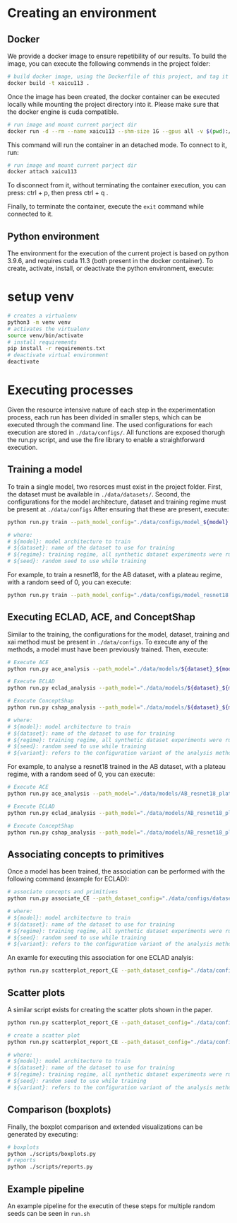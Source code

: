 # Creating an environment

## Docker

We provide a docker image to ensure repetibility of our results.
To build the image, you can execute the following commends in the project folder:

```bash
# build docker image, using the Dockerfile of this project, and tag it as xaicu113
docker build -t xaicu113 .
```

Once the image has been created, the docker container can be executed locally while mounting the project directory into it. Please make sure that the docker engine is cuda compatible.

```bash
# run image and mount current porject dir
docker run -d --rm --name xaicu113 --shm-size 1G --gpus all -v $(pwd):/home/testbench_xai xaicu113 bash
```

This command will run the container in an detached mode. To connect to it, run:

```bash
# run image and mount current porject dir
docker attach xaicu113
```

To disconnect from it, without terminating the container execution, you can press: 
ctrl + p, then press ctrl + q .

Finally, to terminate the container, execute the ```exit``` command while connected to it.

## Python environment

The environment for the execution of the current project is based on python 3.9.6, and requires cuda 11.3 (both present in the docker container). To create, activate, install, or deactivate the python environment, execute:

# setup venv
```bash
# creates a virtualenv
python3 -m venv venv
# activates the virtualenv
source venv/bin/activate
# install requirements
pip install -r requirements.txt
# deactivate virtual environment
deactivate
```

# Executing processes

Given the resource intensive nature of each step in the experimentation process, each run has been divided in smaller steps, which can be executed through the command line. The used configurations for each execution are stored in ```./data/configs/```. All functions are exposed thorugh the run.py script, and use the fire library to enable a straightforward execution.

## Training a model

To train a single model, two resorces must exist in the project folder.
First, the dataset must be available in ```./data/datasets/```.
Second, the configurations for the model architecture, dataset and training regime must be present at ```./data/configs```
After ensuring that these are present, execute:

```bash
python run.py train --path_model_config="./data/configs/model_${model}.json" --path_dataset_config="./data/configs/dataset_${dataset}.json" --path_training_config="./data/configs/training_${regime}.json" --path_output="./data/models/${dataset}_${model}_${regime}_${seed}" --seed=${seed} 2>&1 | tee -a "./data/logs/training_${dataset}_${model}_${regime}_${seed}.txt"

# where:
# ${model}: model architecture to train
# ${dataset}: name of the dataset to use for training
# ${regime}: training regime, all synthetic dataset experiments were run with the plateau (reduce on plateau) training regime.
# ${seed}: random seed to use while training
```

For example, to train a resnet18, for the AB dataset, with a plateau regime, with a random seed of 0, you can execute:

```bash
python run.py train --path_model_config="./data/configs/model_resnet18.json" --path_dataset_config="./data/configs/dataset_AB.json" --path_training_config="./data/configs/training_plateau.json" --path_output="./data/models/AB_resnet18_plateau_0" --seed=0 2>&1 | tee -a "./data/logs/training_AB_resnet18_plateau_0.txt"
```

## Executing ECLAD, ACE, and ConceptShap

Similar to the training, the configurations for the model, dataset, training and xai method must be present in ```./data/configs```.
To execute any of the methods, a model must have been previously trained. Then, execute:

```bash
# Execute ACE 
python run.py ace_analysis --path_model="./data/models/${dataset}_${model}_${regime}_${seed}" --path_output="./data/results/ace_${dataset}_${model}_${regime}_${seed}" --path_ace_config="./data/configs/ace_default.json" --seed=${seed} 2>&1 | tee -a "./data/logs/ace_${dataset}_${model}_${regime}_${seed}.txt"

# Execute ECLAD
python run.py eclad_analysis --path_model="./data/models/${dataset}_${model}_${regime}_${seed}" --path_output="./data/results/eclad_${dataset}_${model}_${regime}_${seed}_${variant}" --path_eclad_config="./data/configs/eclad_${variant}.json" --seed=${seed} 2>&1 | tee -a "./data/logs/eclad_${dataset}_${model}_${regime}_${seed}_${variant}.txt"

# Execute ConceptShap
python run.py cshap_analysis --path_model="./data/models/${dataset}_${model}_${regime}_${seed}" --path_output="./data/results/cshap_${dataset}_${model}_${regime}_${seed}_${variant}" --path_cshap_config="./data/configs/cshap_${variant}.json" --seed=${seed} 2>&1 | tee -a "./data/logs/cshap_${dataset}_${model}_${regime}_${seed}_${variant}.txt"

# where:
# ${model}: model architecture to train
# ${dataset}: name of the dataset to use for training
# ${regime}: training regime, all synthetic dataset experiments were run with the plateau (reduce on plateau) training regime.
# ${seed}: random seed to use while training
# ${variant}: refers to the configuration variant of the analysis method
```

For example, to analyse a resnet18 trained in the AB dataset, with a plateau regime, with a random seed of 0, you can execute:

```bash
# Execute ACE 
python run.py ace_analysis --path_model="./data/models/AB_resnet18_plateau_0" --path_output="./data/results/ace_AB_resnet18_plateau_0" --path_ace_config="./data/configs/ace_default.json" --seed=0 2>&1 | tee -a "./data/logs/ace_AB_resnet18_plateau_0.txt"

# Execute ECLAD
python run.py eclad_analysis --path_model="./data/models/AB_resnet18_plateau_0" --path_output="./data/results/eclad_AB_resnet18_plateau_0_${variant}" --path_eclad_config="./data/configs/eclad_n10s.json" --seed=0 2>&1 | tee -a "./data/logs/eclad_AB_resnet18_plateau_0_n10s.txt"

# Execute ConceptShap
python run.py cshap_analysis --path_model="./data/models/AB_resnet18_plateau_0" --path_output="./data/results/cshap_AB_resnet18_plateau_0_${variant}" --path_cshap_config="./data/configs/cshap_L7.json" --seed=0 2>&1 | tee -a "./data/logs/cshap_AB_resnet18_plateau_0_L7.txt"
```

## Associating concepts to primitives 

Once a model has been trained, the association can be performed with the following command (example for ECLAD):

```bash
# associate concepts and primitives
python run.py associate_CE --path_dataset_config="./data/configs/dataset_${dataset}.json" --path_model="./data/models/${dataset}_${model}_${regime}_${seed}" --path_output="./data/association/eclad_${dataset}_${model}_${regime}_${seed}_${variant}" --path_analysis="./data/results/eclad_${dataset}_${model}_${regime}_${seed}_${variant}" --force=True 2>&1 | tee -a "./data/logs/eclad_association_${dataset}_${model}_${regime}_${seed}_${variant}.txt"

# where:
# ${model}: model architecture to train
# ${dataset}: name of the dataset to use for training
# ${regime}: training regime, all synthetic dataset experiments were run with the plateau (reduce on plateau) training regime.
# ${seed}: random seed to use while training
# ${variant}: refers to the configuration variant of the analysis method
```

An examle for executing this association for one ECLAD analyis:

```bash
python run.py scatterplot_report_CE --path_dataset_config="./data/configs/dataset_AB.json" --path_model="./data/models/AB_resnet18_plateau_0" --path_output="./data/reports/cshap_AB_resnet18_plateau_0_n10s" --path_analysis="./data/results/cshap_AB_resnet18_plateau_0_n10s" --path_association="data/association/cshap_AB_resnet18_plateau_0_n10s" 2>&1 | tee -a "./data/logs/cshap_reports_AB_resnet18_plateau_0_n10s.txt"
```

## Scatter plots

A similar script exists for creating the scatter plots shown in the paper.

```bash
python run.py scatterplot_report_CE --path_dataset_config="./data/configs/dataset_AB.json" --path_model="./data/models/AB_vgg16_plateaufast_0" --path_output="./data/reports/eclad_AB_vgg16_plateaufast_0" --path_analysis="./data/results/ace_AB_vgg16_plateaufast_0" --path_association="data/association/ace_AB_vgg16_plateaufast_0" 2>&1 | tee -a "./data/logs/ace_reports_AB_vgg16_plateaufast_0.txt"
```

```bash
# create a scatter plot
python run.py scatterplot_report_CE --path_dataset_config="./data/configs/dataset_${dataset}.json" --path_model="./data/models/${dataset}_${model}_${regime}_${seed}" --path_output="./data/reports/eclad_${dataset}_${model}_${regime}_${seed}_${variant}" --path_analysis="./data/results/eclad_${dataset}_${model}_${regime}_${seed}_${variant}" --path_association="data/association/eclad_${dataset}_${model}_${regime}_${seed}_${variant}" 2>&1 | tee -a "./data/logs/eclad_reports_${dataset}_${model}_${regime}_${seed}_${variant}.txt"

# where:
# ${model}: model architecture to train
# ${dataset}: name of the dataset to use for training
# ${regime}: training regime, all synthetic dataset experiments were run with the plateau (reduce on plateau) training regime.
# ${seed}: random seed to use while training
# ${variant}: refers to the configuration variant of the analysis method
```

## Comparison (boxplots)

Finally, the boxplot comparison and extended visualizations can be generated by executing:

```bash
# boxplots
python ./scripts/boxplots.py
# reports
python ./scripts/reports.py
```

## Example pipeline

An example pipeline for the executin of these steps for multiple random seeds can be seen in ```run.sh```
